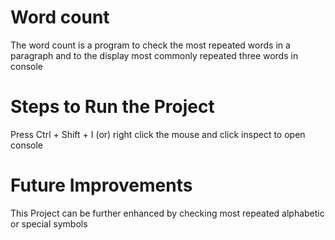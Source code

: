 # Word count 
The word count is a program to check the most repeated words in a paragraph and to the display most commonly repeated three words in console     

# Steps to Run the Project
Press Ctrl + Shift + I (or) right click the mouse and click inspect to open console 

# Future Improvements
This Project can be further enhanced by checking most repeated alphabetic or special symbols  
